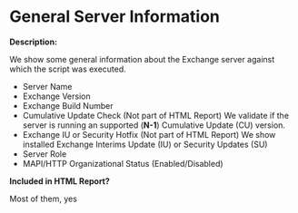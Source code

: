 General Server Information
======

**Description:**

We show some general information about the Exchange server against which the script was executed.

- Server Name
- Exchange Version
- Exchange Build Number
- Cumulative Update Check (Not part of HTML Report)
We validate if the server is running an supported (**N-1**) Cumulative Update (CU) version.
- Exchange IU or Security Hotfix (Not part of HTML Report)
We show installed Exchange Interims Update (IU) or Security Updates (SU)
- Server Role
- MAPI/HTTP Organizational Status (Enabled/Disabled)

**Included in HTML Report?**

Most of them, yes